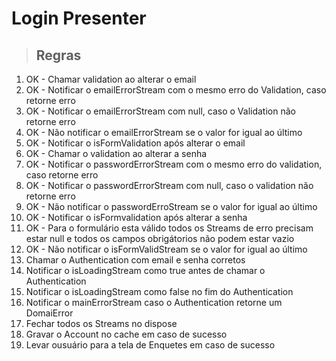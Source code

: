 # Login Presenter

> ## Regras
1. OK - Chamar validation ao alterar o email
2. OK - Notificar o emailErrorStream com o mesmo erro do Validation, caso retorne erro
3. OK - Notificar o emailErrorStream com null, caso o Validation não retorne erro
4. OK - Não notificar o emailErrorStream se o valor for igual ao último
5. OK - Notificar o isFormValidation após alterar o email
6. OK - Chamar o validation ao alterar a senha
7. OK - Notificar o passwordErrorStream com o mesmo erro do validation, caso retorne erro
8. OK - Notificar o passwordErrorStream com null, caso o validation não retorne erro
9. OK - Não notificar o passwordErroStream se o valor for igual ao último
10. OK - Notificar o isFormvalidation após alterar a senha
11. OK - Para o formulário esta válido todos os Streams de erro precisam estar null e todos os campos obrigátorios não podem estar vazio
12. OK - Não notificar o isFormValidStream se o valor for igual ao último
13. Chamar o Authentication com email e senha corretos
14. Notificar o isLoadingStream como true antes de chamar o Authentication
15. Notificar o isLoadingStream como false no fim do Authentication 
16. Notificar o mainErrorStream caso o Authentication retorne um DomaiError
17. Fechar todos os Streams no dispose
18. Gravar o Account no cache em caso de sucesso
19. Levar ousuário para a tela de Enquetes em caso de sucesso